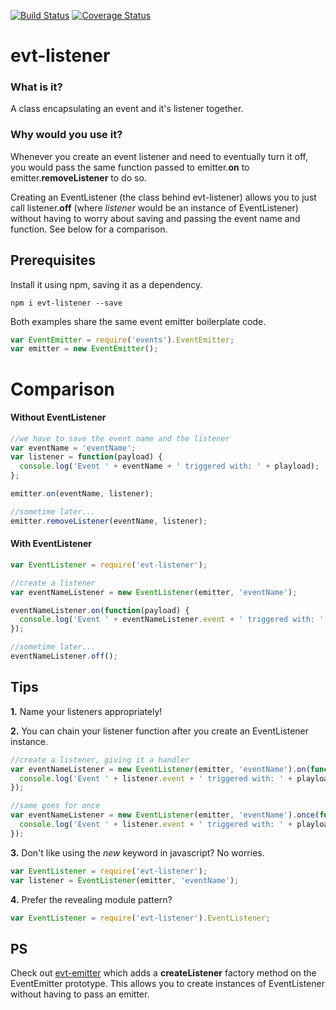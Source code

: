 [![Build Status](https://travis-ci.org/bmullan91/evt-listener.svg?branch=master)](https://travis-ci.org/bmullan91/evt-listener) [![Coverage Status](https://img.shields.io/coveralls/bmullan91/evt-listener.svg)](https://coveralls.io/r/bmullan91/evt-listener?branch=master)

# evt-listener

### What is it?

A class encapsulating an event and it's listener together.

### Why would you use it?

Whenever you create an event listener and need to eventually turn it off, you would pass the same function passed to emitter.**on** to emitter.**removeListener** to do so.

Creating an EventListener (the class behind evt-listener) allows you to just call listener.**off** (where *listener* would be an instance of EventListener) without having to worry about saving and passing the event name and function. See below for a comparison.

## Prerequisites

Install it using npm, saving it as a dependency.

    npm i evt-listener --save

Both examples share the same event emitter boilerplate code.

```js
var EventEmitter = require('events').EventEmitter;
var emitter = new EventEmitter();
```

# Comparison

#### Without EventListener

```js
//we have to save the event name and the listener
var eventName = 'eventName';
var listener = function(payload) {
  console.log('Event ' + eventName + ' triggered with: ' + playload);
};

emitter.on(eventName, listener);

//sometime later...
emitter.removeListener(eventName, listener);
``` 

#### With EventListener

```js
var EventListener = require('evt-listener');

//create a listener
var eventNameListener = new EventListener(emitter, 'eventName');

eventNameListener.on(function(payload) {
  console.log('Event ' + eventNameListener.event + ' triggered with: ' + playload);
});

//sometime later...
eventNameListener.off();
``` 

## Tips

__1.__ Name your listeners appropriately!

__2.__ You can chain your listener function after you create an EventListener instance.

```js
//create a listener, giving it a handler
var eventNameListener = new EventListener(emitter, 'eventName').on(function(payload) {
  console.log('Event ' + listener.event + ' triggered with: ' + playload);
});

//same goes for once
var eventNameListener = new EventListener(emitter, 'eventName').once(function(payload) {
  console.log('Event ' + listener.event + ' triggered with: ' + playload);
});
```

__3.__ Don't like using the *new* keyword in javascript? No worries.

```js
var EventListener = require('evt-listener');
var listener = EventListener(emitter, 'eventName');
```

__4.__ Prefer the revealing module pattern?

```js
var EventListener = require('evt-listener').EventListener;
```

## PS

Check out [evt-emitter](https://www.npmjs.org/package/evt-emitter) which adds a __createListener__ factory method on the EventEmitter prototype. This allows you to create instances of EventListener without having to pass an emitter.
